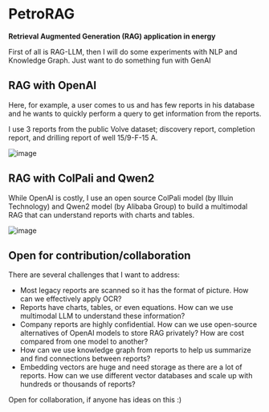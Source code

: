 # PetroRAG
**Retrieval Augmented Generation (RAG) application in energy**

First of all is RAG-LLM, then I will do some experiments with NLP and Knowledge Graph. Just want to do something fun with GenAI

## RAG with OpenAI 

Here, for example, a user comes to us and has few reports in his database and he wants to quickly perform a query to get information from the reports.

I use 3 reports from the public Volve dataset; discovery report, completion report, and drilling report of well 15/9-F-15 A. 

![image](https://github.com/user-attachments/assets/a00c32fd-7441-4de0-8f32-a2a3bbc3c445)

## RAG with ColPali and Qwen2

While OpenAI is costly, I use an open source ColPali model (by Illuin Technology) and Qwen2 model (by Alibaba Group) to build a multimodal RAG that can understand reports with charts and tables. 

![image](https://github.com/user-attachments/assets/38d685f2-c782-42e2-80cd-4d2d85956dd0)


## Open for contribution/collaboration

There are several challenges that I want to address:
* Most legacy reports are scanned so it has the format of picture. How can we effectively apply OCR?
* Reports have charts, tables, or even equations. How can we use multimodal LLM to understand these information?
* Company reports are highly confidential. How can we use open-source alternatives of OpenAI models to store RAG privately? How are cost compared from one model to another?
* How can we use knowledge graph from reports to help us summarize and find connections between reports?
* Embedding vectors are huge and need storage as there are a lot of reports. How can we use different vector databases and scale up with hundreds or thousands of reports?

Open for collaboration, if anyone has ideas on this :)
